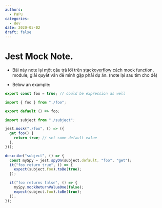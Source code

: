 ```yaml
---
authors:
  - PaPu
categories:
  - dev
date: 2020-05-02
draft: false
---
```


# Jest Mock Note.

- Bài này note lại một câu trả lời trên [stackoverflow](https://stackoverflow.com/a/54807475/1406656) cách mock function, module, giải quyết vấn đề mình gặp phải dự án. (note lại sau tìm cho dễ)
<!-- more -->
- Below an example:

```js linenums="1" title="foo.js"
export const foo = true; // could be expression as well
```

```js linenums="1" title="subject.js"
import { foo } from "./foo";

export default () => foo;
```

```js linenums="1" title="subject.spec.js also know as(aka) subject.test.js"
import subject from "./subject";

jest.mock("./foo", () => ({
  get foo() {
    return true; // set some default value
  },
}));

describe("subject", () => {
  const mySpy = jest.spyOn(subject.default, "foo", "get");
  it("foo return true", () => {
    expect(subject.foo).toBe(true);
  });

  it("foo returns false", () => {
    mySpy.mockReturnValueOne(false);
    expect(subject.foo).toBe(true);
  });
});
```
